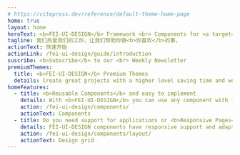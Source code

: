 ```yaml
---
# https://vitepress.dev/reference/default-theme-home-page
home: true
layout: home
heroText: <b>FEI-UI-DESIGN</b> Framework <br> Components for <a target="_blank" href="https://vuejs.org/" >Vuejs</a>
tagline: 我们热爱我们的工作，让我们帮助你做<b>你喜欢</b>的事。
actionText: 快速开始
actionLink: /fei-ui-design/guide/introduction
suscribe: <b>Subscribe</b> to our <br> Weekly Newsletter
premiumThemes:
  title: <b>FEI-UI-DESIGN</b> Premium Themes
  details: Create great projects with a higher level saving time and work with the themes created with fei-
homeFeatures:
  - title: <b>Reusable Components</b> and easy to implement
    details: With <b>FEI-UI-DESIGN</b> you can use any component with few lines of code <br> and with great customization, and most importantly very easy to use and understand.
    action: /fei-ui-design/components/
    actionText: Components
  - title: Do you need support for applications or <b>Responsive Pages</b>?
    details: FEI-UI-DESIGN components have responsive support and adapt to each type of size, apart from that you can easily use the grid components to generate <b>visual changes based on screen size</b> either a <b>phone</b>, <b>tablet</b> or <b>desktop</b>.
    action: /fei-ui-design/components/layout/
    actionText: Design grid
---
```



